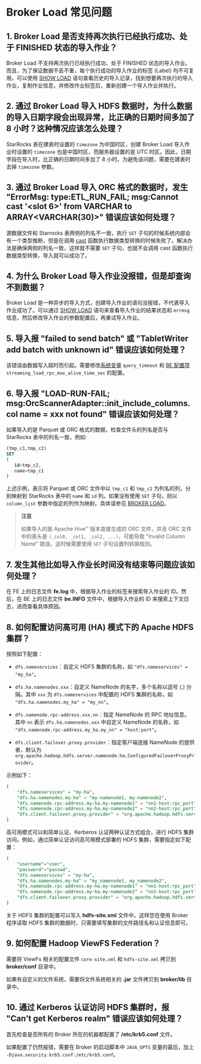 # Broker Load 常见问题

## 1. Broker Load 是否支持再次执行已经执行成功、处于 FINISHED 状态的导入作业？

Broker Load 不支持再次执行已经执行成功、处于 FINISHED 状态的导入作业。而且，为了保证数据不丢不重，每个执行成功的导入作业的标签 (Label) 均不可复用。可以使用 [SHOW LOAD](/sql-reference/sql-statements/data-manipulation/SHOW%20LOAD.md) 语句查看历史的导入记录，找到想要再次执行的导入作业，复制作业信息，并修改作业标签后，重新创建一个导入作业并执行。

## 2. 通过 Broker Load 导入 HDFS 数据时，为什么数据的导入日期字段会出现异常，比正确的日期时间多加了 8 小时？这种情况应该怎么处理？

StarRocks 表在建表时设置的 `timezone` 为中国时区，创建 Broker Load 导入作业时设置的 `timezone` 也是中国时区，而服务器设置的是 UTC 时区。因此，日期字段在导入时，比正确的日期时间多加了 8 小时。为避免该问题，需要在建表时去掉 `timezone` 参数。

## 3. 通过 Broker Load 导入 ORC 格式的数据时，发生 "ErrorMsg: type:ETL_RUN_FAIL; msg:Cannot cast '<slot 6>' from VARCHAR to ARRAY<VARCHAR(30)>" 错误应该如何处理？

源数据文件和 Starrocks 表两侧的列名不一致，执行 `SET` 子句的时候系统内部会有一个类型推断，但是在调用 [cast](../../sql-reference/sql-functions/cast.md) 函数执行数据类型转换的时候失败了。解决办法是确保两侧的列名一致，这样就不需要 `SET` 子句，也就不会调用 cast 函数执行数据类型转换，导入就可以成功了。

## 4. 为什么 Broker Load 导入作业没报错，但是却查询不到数据？

Broker Load 是一种异步的导入方式，创建导入作业的语句没报错，不代表导入作业成功了。可以通过 [SHOW LOAD](/sql-reference/sql-statements/data-manipulation/SHOW%20LOAD.md) 语句来查看导入作业的结果状态和 `errmsg` 信息，然后修改导入作业的参数配置后，再重试导入作业。

## 5. 导入报 "failed to send batch" 或 "TabletWriter add batch with unknown id" 错误应该如何处理？

该错误由数据写入超时而引起。需要修改[系统变量](/reference/System_variable.md) `query_timeout` 和 [BE 配置项](/administration/Configuration.md#配置-be-静态参数) `streaming_load_rpc_max_alive_time_sec` 的配置。

## 6. 导入报 "LOAD-RUN-FAIL; msg:OrcScannerAdapter::init_include_columns. col name = xxx not found" 错误应该如何处理？

如果导入的是 Parquet 或 ORC 格式的数据，检查文件头的列名是否与 StarRocks 表中的列名一致，例如:

```SQL
(tmp_c1,tmp_c2)
SET
(
   id=tmp_c2,
   name=tmp_c1
)
```

上述示例，表示将 Parquet 或 ORC 文件中以 `tmp_c1` 和 `tmp_c2` 为列名的列，分别映射到 StarRocks 表中的 `name` 和 `id` 列。如果没有使用 `SET` 子句，则以 `column_list` 参数中指定的列作为映射。具体请参见 [BROKER LOAD](/sql-reference/sql-statements/data-manipulation/BROKER%20LOAD.md)。

> **注意**
>
> 如果导入的是 Apache Hive™ 版本直接生成的 ORC 文件，并且 ORC 文件中的表头是 `(_col0, _col1, _col2, ...)`，可能导致 "Invalid Column Name" 错误。这时候需要使用 `SET` 子句设置列转换规则。

## 7. 发生其他比如导入作业长时间没有结束等问题应该如何处理？

在 FE 上的日志文件 **fe.log** 中，根据导入作业的标签来搜索导入作业的 ID。然后，在 BE 上的日志文件 **be.INFO** 文件中，根据导入作业的 ID 来搜索上下文日志，进而查看具体原因。

## 8. 如何配置访问高可用 (HA) 模式下的 Apache HDFS 集群？

按照如下配置：

- `dfs.nameservices`：自定义 HDFS 集群的名称，如 `"dfs.nameservices" = "my_ha"`。

- `dfs.ha.namenodes.xxx`：自定义 NameNode 的名字，多个名称以逗号 (,) 分隔。其中 `xxx` 为 `dfs.nameservices` 中配置的 HDFS 集群的名称，如 `"dfs.ha.namenodes.my_ha" = "my_nn"`。

- `dfs.namenode.rpc-address.xxx.nn`：指定 NameNode 的 RPC 地址信息。其中 `nn` 表示 `dfs.ha.namenodes.xxx` 中自定义 NameNode 的名称，如 `"dfs.namenode.rpc-address.my_ha.my_nn" = "host:port"`。

- `dfs.client.failover.proxy.provider`：指定客户端连接 NameNode 的提供者，默认为 `org.apache.hadoop.hdfs.server.namenode.ha.ConfiguredFailoverProxyProvider`。

示例如下：

```SQL
(
    "dfs.nameservices" = "my-ha",
    "dfs.ha.namenodes.my-ha" = "my-namenode1, my-namenode2",
    "dfs.namenode.rpc-address.my-ha.my-namenode1" = "nn1-host:rpc_port",
    "dfs.namenode.rpc-address.my-ha.my-namenode2" = "nn2-host:rpc_port",
    "dfs.client.failover.proxy.provider" = "org.apache.hadoop.hdfs.server.namenode.ha.ConfiguredFailoverProxyProvider"
)
```

高可用模式可以和简单认证、Kerberos 认证两种认证方式组合，进行 HDFS 集群访问。例如，通过简单认证访问高可用模式部署的 HDFS 集群，需要指定如下配置：

```SQL
(
    "username"="user",
    "password"="passwd",
    "dfs.nameservices" = "my-ha",
    "dfs.ha.namenodes.my-ha" = "my_namenode1, my_namenode2",
    "dfs.namenode.rpc-address.my-ha.my-namenode1" = "nn1-host:rpc_port",
    "dfs.namenode.rpc-address.my-ha.my-namenode2" = "nn2-host:rpc_port",
    "dfs.client.failover.proxy.provider" = "org.apache.hadoop.hdfs.server.namenode.ha.ConfiguredFailoverProxyProvider"
)
```

关于 HDFS 集群的配置可以写入 **hdfs-site.xml** 文件中。这样您在使用 Broker 程序读取 HDFS 集群的数据时，只需要填写集群的文件路径名和认证信息即可。

## 9. 如何配置 Hadoop ViewFS Federation？

需要将 ViewFs 相关的配置文件 `core-site.xml` 和 `hdfs-site.xml` 拷贝到 **broker/conf** 目录中。

如果有自定义的文件系统，需要将文件系统相关的 **.jar** 文件拷贝到 **broker/lib** 目录中。

## 10. 通过 Kerberos 认证访问 HDFS 集群时，报 "Can't get Kerberos realm" 错误应该如何处理？

首先检查是否所有的 Broker 所在的机器都配置了 **/etc/krb5.conf** 文件。

如果配置了仍然报错，需要在 Broker 的启动脚本中 `JAVA_OPTS` 变量的最后，加上 `-Djava.security.krb5.conf:/etc/krb5.conf`。
